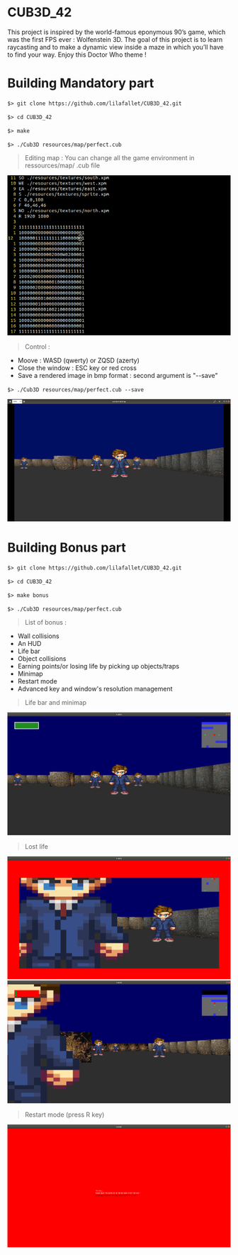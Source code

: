 # CUB3D_42

This project is inspired by the world-famous eponymous 90’s game, which was the first FPS ever : Wolfenstein 3D. The goal of this project is to learn raycasting and to make a dynamic view inside a maze in which you’ll have to find your way. Enjoy this Doctor Who theme !

# Building Mandatory part

``$> git clone https://github.com/lilafallet/CUB3D_42.git ``

``$> cd CUB3D_42``

``$> make``

``$> ./Cub3D resources/map/perfect.cub``

> Editing map : You can change all the game environment in ressources/map/ .cub file

![](images/map.png)

> Control :

* Moove : WASD (qwerty) or ZQSD (azerty)
* Close the window : ESC key or red cross
* Save a rendered image in bmp format : second argument is "--save"

``$> ./Cub3D resources/map/perfect.cub --save``

![](images/screenshot.png)

# Building Bonus part

``$> git clone https://github.com/lilafallet/CUB3D_42.git ``

``$> cd CUB3D_42``

``$> make bonus``

``$> ./Cub3D resources/map/perfect.cub``

> List of bonus :
* Wall collisions
* An HUD
* Life bar
* Object collisions
* Earning points/or losing life by picking up objects/traps
* Minimap
* Restart mode
* Advanced key and window's resolution management

> Life bar and minimap

![](images/bonus_start.png)

> Lost life

![](images/lost_life.png)
![](images/almost_dead.png)

> Restart mode (press R key)

![](images/restart.png)
